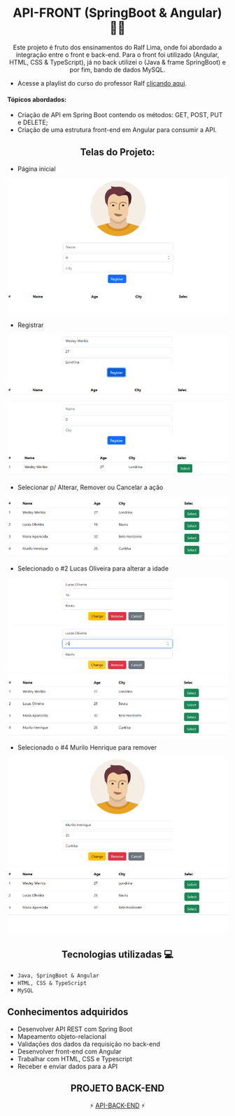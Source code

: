 <div align="center">
  <h1 style="border-bottom:none">API-FRONT (SpringBoot & Angular) 👨‍💻</h1> 
  
   <p>Este projeto é fruto dos ensinamentos do Ralf Lima, onde foi abordado a integração entre o front e back-end. Para o front foi utilizado (Angular, HTML, CSS & TypeScript), já no back utilizei o (Java & frame SpringBoot) e por fim, bando de dados MySQL.</p>
</div>

- Acesse a playlist do curso do professor Ralf [clicando aqui](https://www.youtube.com/watch?v=7lGaYV5Hjx4&list=PLWXw8Gu52TRLR24HGjSiVrE5MrkU5tWX-&index=1).

<h4>Tópicos abordados:</h4>
  
   + Criação de API em Spring Boot contendo os métodos: GET, POST, PUT e DELETE;
   + Criação de uma estrutura front-end em Angular para consumir a API.

<div align="center">
<h2>Telas do Projeto: </h2>
</div>

+ Página inicial

![Alt text](img/image.png)


+ Registrar 

![Alt text](img/image-1.png)

![Alt text](img/image-2.png)

+ Selecionar p/ Alterar, Remover ou Cancelar a ação

![Alt text](img/image-3.png)

  - Selecionado o #2 Lucas Oliveira para alterar a idade

  ![Alt text](img/image-4.png)
  ![Alt text](img/image-5.png)
  ![Alt text](img/image-6.png)

  - Selecionado o #4 Murilo Henrique para remover

  ![Alt text](img/image-7.png)
  ![Alt text](img/image-8.png)

  <div align="center">
<h2>Tecnologias utilizadas 💻</h2>
</div>

- ``Java, SpringBoot & Angular``
- ``HTML, CSS & TypeScript``
- ``MySQL``

## Conhecimentos adquiridos <br>
 * Desenvolver API REST com Spring Boot
 * Mapeamento objeto-relacional
 * Validações dos dados da requisição no back-end
 * Desenvolver front-end com Angular
 * Trabalhar com HTML, CSS e Typescript
 * Receber e enviar dados para a API

<div align="center">
<h2>PROJETO BACK-END</h2>

⚡ [API-BACK-END](https://github.com/wesleywerikis/projeto-api) ⚡
</div>
